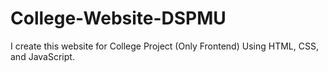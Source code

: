 # College-Website-DSPMU
I create this website for College Project (Only Frontend) Using HTML, CSS, and JavaScript.
